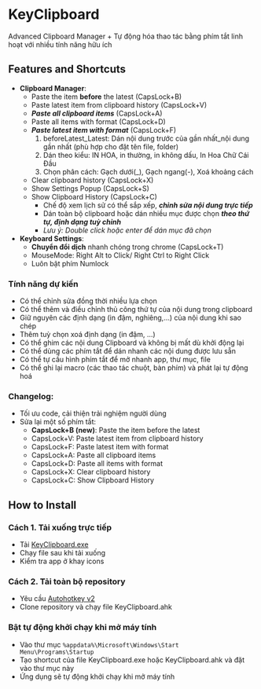 # KeyClipboard

Advanced Clipboard Manager + Tự động hóa thao tác bằng phím tắt linh hoạt với nhiều tính năng hữu ích

## Features and Shortcuts

- **Clipboard Manager**:
    - Paste the item **before** the latest (CapsLock+B) 
    - Paste latest item from clipboard history (CapsLock+V)
    - ***Paste all clipboard items*** (CapsLock+A)
    - Paste all items with format (CapsLock+D)
    - ***Paste latest item with format*** (CapsLock+F)
        1. beforeLatest_Latest: Dán nội dung trước của gần nhất_nội dung gần nhất 
            (phù hợp cho đặt tên file, folder)
        2. Dán theo kiểu: IN HOA, in thường, in không dấu, In Hoa Chữ Cái Đầu
        3. Chọn phân cách: Gạch dưới(_), Gạch ngang(-), Xoá khoảng cách
    - Clear clipboard history (CapsLock+X)
    - Show Settings Popup (CapsLock+S)
    - Show Clipboard History (CapsLock+C)
        - Chế độ xem lịch sử có thể sắp xếp, ***chỉnh sửa nội dung trực tiếp***
        - Dán toàn bộ clipboard hoặc dán nhiều mục được chọn ***theo thứ tự, định dạng tuỳ chỉnh***
        - *Lưu ý: Double click hoặc enter để dán mục đã chọn*
- **Keyboard Settings**:
    - **Chuyển đổi dịch** nhanh chóng trong chrome (CapsLock+T)
    - MouseMode: Right Alt to Click/ Right Ctrl to Right Click
    - Luôn bật phím Numlock 
 
### Tính năng dự kiến
- Có thể chỉnh sửa đồng thời nhiều lựa chọn
- Có thể thêm và điều chỉnh thủ công thứ tự của nội dung trong clipboard
- Giữ nguyên các định dạng (in đậm, nghiêng,...) của nội dung khi sao chép
- Thêm tuỳ chọn xoá định dạng (in đậm, ...)
- Có thể ghim các nội dung Clipboard và không bị mất dù khởi động lại
- Có thể dùng các phím tắt để dán nhanh các nội dung được lưu sẵn
- Có thể tự cấu hình phím tắt để mở nhanh app, thư mục, file
- Có thể ghi lại macro (các thao tác chuột, bàn phím) và phát lại tự động hoá

### Changelog:
- Tối ưu code, cải thiện trải nghiệm người dùng
- Sửa lại một số phím tắt:
    - **CapsLock+B (new)**: Paste the item before the latest
    - CapsLock+V: Paste latest item from clipboard history
    - CapsLock+F: Paste latest item with format
    - CapsLock+A: Paste all clipboard items
    - CapsLock+D: Paste all items with format
    - CapsLock+X: Clear clipboard history
    - CapsLock+C: Show Clipboard History

## How to Install

### Cách 1. Tải xuống trực tiếp

- Tải [KeyClipboard.exe](https://github.com/nvbangg/KeyClipboard/releases/latest)
- Chạy file sau khi tải xuống
- Kiểm tra app ở khay icons
    
### Cách 2. Tải toàn bộ repository

- Yêu cầu [Autohotkey v2](https://www.autohotkey.com)
- Clone repository và chạy file KeyClipboard.ahk

### Bật tự động khởi chạy khi mở máy tính

 - Vào thư mục `%appdata%\Microsoft\Windows\Start Menu\Programs\Startup`
 - Tạo shortcut của file KeyClipboard.exe hoặc KeyClipboard.ahk và đặt vào thư mục này
 - Ứng dụng sẽ tự động khởi chạy khi mở máy tính
